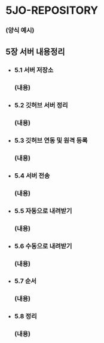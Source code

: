 # 5JO-REPOSITORY

### (양식 예시)
## 5장 서버 내용정리
* ### 5.1 서버 저장소
  ### (내용)
  
* ### 5.2 깃허브 서버 정리
  ### (내용)
  
* ### 5.3 깃허브 연동 및 원격 등록
  ### (내용)
  
* ### 5.4 서버 전송
  ### (내용)
  
* ### 5.5 자동으로 내려받기
  ### (내용)
   
* ### 5.6 수동으로 내려받기
  ### (내용)
   
* ### 5.7 순서
  ### (내용)
   
* ### 5.8 정리
  ### (내용)
